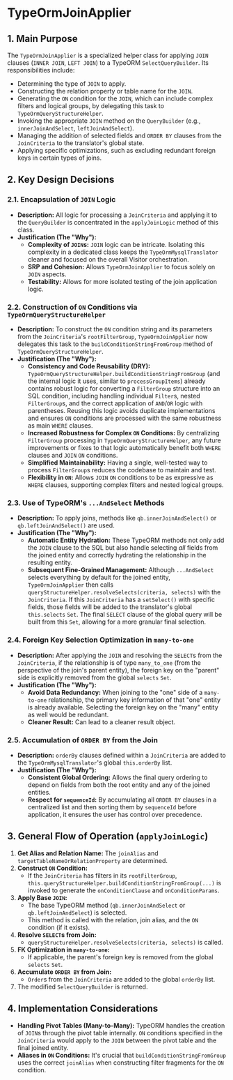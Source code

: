 # TypeOrmJoinApplier

## 1. Main Purpose

The `TypeOrmJoinApplier` is a specialized helper class for applying `JOIN` clauses (`INNER JOIN`, `LEFT JOIN`) to a TypeORM `SelectQueryBuilder`. Its responsibilities include:

- Determining the type of `JOIN` to apply.
- Constructing the relation property or table name for the `JOIN`.
- Generating the `ON` condition for the `JOIN`, which can include complex filters and logical groups, by delegating this task to `TypeOrmQueryStructureHelper`.
- Invoking the appropriate `JOIN` method on the `QueryBuilder` (e.g., `innerJoinAndSelect`, `leftJoinAndSelect`).
- Managing the addition of selected fields and `ORDER BY` clauses from the `JoinCriteria` to the translator's global state.
- Applying specific optimizations, such as excluding redundant foreign keys in certain types of joins.

## 2. Key Design Decisions

### 2.1. Encapsulation of `JOIN` Logic

- **Description:** All logic for processing a `JoinCriteria` and applying it to the `QueryBuilder` is concentrated in the `applyJoinLogic` method of this class.
- **Justification (The "Why"):**
  - **Complexity of `JOIN`s:** `JOIN` logic can be intricate. Isolating this complexity in a dedicated class keeps the `TypeOrmMysqlTranslator` cleaner and focused on the overall Visitor orchestration.
  - **SRP and Cohesion:** Allows `TypeOrmJoinApplier` to focus solely on `JOIN` aspects.
  - **Testability:** Allows for more isolated testing of the join application logic.

### 2.2. Construction of `ON` Conditions via `TypeOrmQueryStructureHelper`

- **Description:** To construct the `ON` condition string and its parameters from the `JoinCriteria`'s `rootFilterGroup`, `TypeOrmJoinApplier` now delegates this task to the `buildConditionStringFromGroup` method of `TypeOrmQueryStructureHelper`.
- **Justification (The "Why"):**
  - **Consistency and Code Reusability (DRY):** `TypeOrmQueryStructureHelper.buildConditionStringFromGroup` (and the internal logic it uses, similar to `processGroupItems`) already contains robust logic for converting a `FilterGroup` structure into an SQL condition, including handling individual `Filter`s, nested `FilterGroup`s, and the correct application of `AND`/`OR` logic with parentheses. Reusing this logic avoids duplicate implementations and ensures `ON` conditions are processed with the same robustness as main `WHERE` clauses.
  - **Increased Robustness for Complex `ON` Conditions:** By centralizing `FilterGroup` processing in `TypeOrmQueryStructureHelper`, any future improvements or fixes to that logic automatically benefit both `WHERE` clauses and `JOIN` `ON` conditions.
  - **Simplified Maintainability:** Having a single, well-tested way to process `FilterGroup`s reduces the codebase to maintain and test.
  - **Flexibility in `ON`:** Allows `JOIN` `ON` conditions to be as expressive as `WHERE` clauses, supporting complex filters and nested logical groups.

### 2.3. Use of TypeORM's `...AndSelect` Methods

- **Description:** To apply joins, methods like `qb.innerJoinAndSelect()` or `qb.leftJoinAndSelect()` are used.
- **Justification (The "Why"):**
  - **Automatic Entity Hydration:** These TypeORM methods not only add the `JOIN` clause to the SQL but also handle selecting _all_ fields from the joined entity and correctly hydrating the relationship in the resulting entity.
  - **Subsequent Fine-Grained Management:** Although `...AndSelect` selects everything by default for the joined entity, `TypeOrmJoinApplier` then calls `queryStructureHelper.resolveSelects(criteria, selects)` with the `JoinCriteria`. If this `JoinCriteria` has a `setSelect()` with specific fields, those fields will be added to the translator's global `this.selects` `Set`. The final `SELECT` clause of the global query will be built from this `Set`, allowing for a more granular final selection.

### 2.4. Foreign Key Selection Optimization in `many-to-one`

- **Description:** After applying the `JOIN` and resolving the `SELECT`s from the `JoinCriteria`, if the relationship is of type `many_to_one` (from the perspective of the join's parent entity), the foreign key on the "parent" side is explicitly removed from the global `selects` `Set`.
- **Justification (The "Why"):**
  - **Avoid Data Redundancy:** When joining to the "one" side of a `many-to-one` relationship, the primary key information of that "one" entity is already available. Selecting the foreign key on the "many" entity as well would be redundant.
  - **Cleaner Result:** Can lead to a cleaner result object.

### 2.5. Accumulation of `ORDER BY` from the Join

- **Description:** `orderBy` clauses defined within a `JoinCriteria` are added to the `TypeOrmMysqlTranslator`'s global `this.orderBy` list.
- **Justification (The "Why"):**
  - **Consistent Global Ordering:** Allows the final query ordering to depend on fields from both the root entity and any of the joined entities.
  - **Respect for `sequenceId`:** By accumulating all `ORDER BY` clauses in a centralized list and then sorting them by `sequenceId` before application, it ensures the user has control over precedence.

## 3. General Flow of Operation (`applyJoinLogic`)

1.  **Get Alias and Relation Name:** The `joinAlias` and `targetTableNameOrRelationProperty` are determined.
2.  **Construct `ON` Condition:**
    - If the `JoinCriteria` has filters in its `rootFilterGroup`, `this.queryStructureHelper.buildConditionStringFromGroup(...)` is invoked to generate the `onConditionClause` and `onConditionParams`.
3.  **Apply Base `JOIN`:**
    - The base TypeORM method (`qb.innerJoinAndSelect` or `qb.leftJoinAndSelect`) is selected.
    - This method is called with the relation, join alias, and the `ON` condition (if it exists).
4.  **Resolve `SELECT`s from Join:**
    - `queryStructureHelper.resolveSelects(criteria, selects)` is called.
5.  **FK Optimization in `many-to-one`:**
    - If applicable, the parent's foreign key is removed from the global `selects` `Set`.
6.  **Accumulate `ORDER BY` from Join:**
    - `Order`s from the `JoinCriteria` are added to the global `orderBy` list.
7.  The modified `SelectQueryBuilder` is returned.

## 4. Implementation Considerations

- **Handling Pivot Tables (Many-to-Many):** TypeORM handles the creation of `JOIN`s through the pivot table internally. `ON` conditions specified in the `JoinCriteria` would apply to the `JOIN` between the pivot table and the final joined entity.
- **Aliases in `ON` Conditions:** It's crucial that `buildConditionStringFromGroup` uses the correct `joinAlias` when constructing filter fragments for the `ON` condition.
